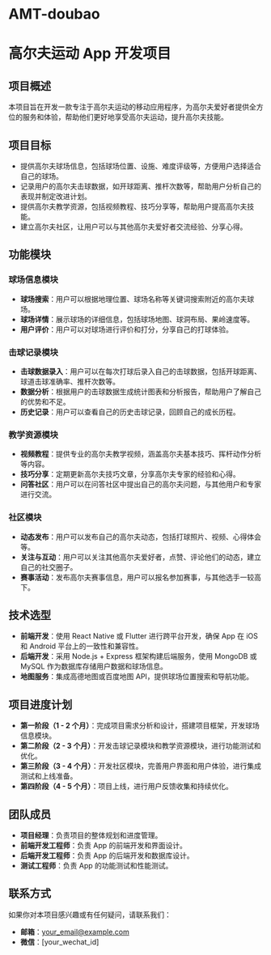 # AMT-doubao
# 高尔夫运动 App 开发项目

## 项目概述
本项目旨在开发一款专注于高尔夫运动的移动应用程序，为高尔夫爱好者提供全方位的服务和体验，帮助他们更好地享受高尔夫运动，提升高尔夫技能。

## 项目目标
- 提供高尔夫球场信息，包括球场位置、设施、难度评级等，方便用户选择适合自己的球场。
- 记录用户的高尔夫击球数据，如开球距离、推杆次数等，帮助用户分析自己的表现并制定改进计划。
- 提供高尔夫教学资源，包括视频教程、技巧分享等，帮助用户提高高尔夫技能。
- 建立高尔夫社区，让用户可以与其他高尔夫爱好者交流经验、分享心得。

## 功能模块

### 球场信息模块
- **球场搜索**：用户可以根据地理位置、球场名称等关键词搜索附近的高尔夫球场。
- **球场详情**：展示球场的详细信息，包括球场地图、球洞布局、果岭速度等。
- **用户评价**：用户可以对球场进行评价和打分，分享自己的打球体验。

### 击球记录模块
- **击球数据录入**：用户可以在每次打球后录入自己的击球数据，包括开球距离、球道击球准确率、推杆次数等。
- **数据分析**：根据用户的击球数据生成统计图表和分析报告，帮助用户了解自己的优势和不足。
- **历史记录**：用户可以查看自己的历史击球记录，回顾自己的成长历程。

### 教学资源模块
- **视频教程**：提供专业的高尔夫教学视频，涵盖高尔夫基本技巧、挥杆动作分析等内容。
- **技巧分享**：定期更新高尔夫技巧文章，分享高尔夫专家的经验和心得。
- **问答社区**：用户可以在问答社区中提出自己的高尔夫问题，与其他用户和专家进行交流。

### 社区模块
- **动态发布**：用户可以发布自己的高尔夫动态，包括打球照片、视频、心得体会等。
- **关注与互动**：用户可以关注其他高尔夫爱好者，点赞、评论他们的动态，建立自己的社交圈子。
- **赛事活动**：发布高尔夫赛事信息，用户可以报名参加赛事，与其他选手一较高下。

## 技术选型
- **前端开发**：使用 React Native 或 Flutter 进行跨平台开发，确保 App 在 iOS 和 Android 平台上的一致性和兼容性。
- **后端开发**：采用 Node.js + Express 框架构建后端服务，使用 MongoDB 或 MySQL 作为数据库存储用户数据和球场信息。
- **地图服务**：集成高德地图或百度地图 API，提供球场位置搜索和导航功能。

## 项目进度计划
- **第一阶段（1 - 2 个月）**：完成项目需求分析和设计，搭建项目框架，开发球场信息模块。
- **第二阶段（2 - 3 个月）**：开发击球记录模块和教学资源模块，进行功能测试和优化。
- **第三阶段（3 - 4 个月）**：开发社区模块，完善用户界面和用户体验，进行集成测试和上线准备。
- **第四阶段（4 - 5 个月）**：项目上线，进行用户反馈收集和持续优化。

## 团队成员
- **项目经理**：负责项目的整体规划和进度管理。
- **前端开发工程师**：负责 App 的前端开发和界面设计。
- **后端开发工程师**：负责 App 的后端开发和数据库设计。
- **测试工程师**：负责 App 的功能测试和性能测试。

## 联系方式
如果你对本项目感兴趣或有任何疑问，请联系我们：
- **邮箱**：[your_email@example.com](mailto:your_email@example.com)
- **微信**：[your_wechat_id]

